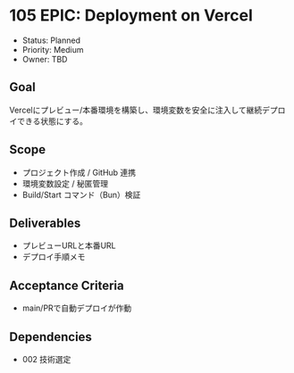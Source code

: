 # 105 EPIC: Deployment on Vercel

- Status: Planned
- Priority: Medium
- Owner: TBD

## Goal
Vercelにプレビュー/本番環境を構築し、環境変数を安全に注入して継続デプロイできる状態にする。

## Scope
- プロジェクト作成 / GitHub 連携
- 環境変数設定 / 秘匿管理
- Build/Start コマンド（Bun）検証

## Deliverables
- プレビューURLと本番URL
- デプロイ手順メモ

## Acceptance Criteria
- main/PRで自動デプロイが作動

## Dependencies
- 002 技術選定

